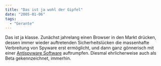 ```yaml
---
title: "Das ist ja wohl der Gipfel"
date: "2005-01-06"
tags:
  - "Gerante"
---
```


Das ist ja klasse. Zunächst jahrelang einen Browser in den Markt drücken, dessen immer wieder auftretenden Sicherheitslücken die massenhafte Verbreitung von Spyware erst ermöglicht, und dann ganz gönnerisch mit einer [Antispyware Software](http://www.microsoft.com/athome/security/spyware/software/default.mspx) auftrumpfen. Diesmal ehrlicherweise auch als Beta gekennzeichnet, immerhin.
